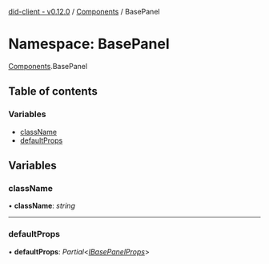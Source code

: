 [did-client - v0.12.0](../README.md) / [Components](components.md) / BasePanel

# Namespace: BasePanel

[Components](components.md).BasePanel

## Table of contents

### Variables

- [className](components.basepanel.md#classname)
- [defaultProps](components.basepanel.md#defaultprops)

## Variables

### className

• **className**: *string*

___

### defaultProps

• **defaultProps**: *Partial*<[*IBasePanelProps*](../interfaces/components.ibasepanelprops.md)\>

